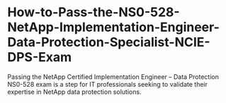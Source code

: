 # How-to-Pass-the-NS0-528-NetApp-Implementation-Engineer-Data-Protection-Specialist-NCIE-DPS-Exam
Passing the NetApp Certified Implementation Engineer – Data Protection NS0-528 exam is a step for IT professionals seeking to validate their expertise in NetApp data protection solutions. 
